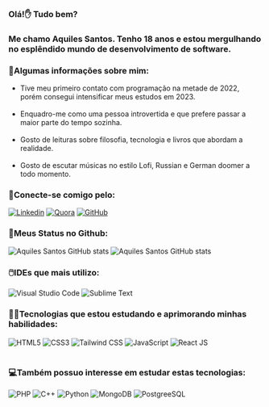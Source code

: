 ### Olá!✋ Tudo bem? 
### Me chamo Aquiles Santos. Tenho 18 anos e estou mergulhando no esplêndido mundo de desenvolvimento de software.

### 🧑Algumas informações sobre mim:

<ul>
    <li>
        Tive meu primeiro contato com programação na metade de 2022, porém consegui intensificar meus estudos em 2023.
    </li><br/>
    <li>
        Enquadro-me como uma pessoa introvertida e que prefere passar a maior parte do tempo sozinha.
    </li><br/>
    <li>
        Gosto de leituras sobre filosofia, tecnologia e livros que abordam a realidade.
    </li><br />
    <li>
        Gosto de escutar músicas no estilo Lofi, Russian e German doomer a todo momento.
    </li>
</ul>

### 💬Conecte-se comigo pelo:

[![Linkedin](https://img.shields.io/badge/LinkedIn-0077B5?style=for-the-badge&logo=linkedin&logoColor=white)](https://www.linkedin.com/in/aquiles-santos-035112251/)
[![Quora](https://img.shields.io/badge/Quora-%23B92B27.svg?&style=for-the-badge&logo=Quora&logoColor=white)](https://pt.quora.com/profile/Achilleus)
[![GitHub](https://img.shields.io/badge/GitHub-100000?style=for-the-badge&logo=github&logoColor=white)](https://github.com/aquiles-sa)

### 🎯Meus Status no Github:
![Aquiles Santos GitHub stats](https://github-readme-stats.vercel.app/api?username=aquiles-sa&show_icons=true&theme=dark)
![Aquiles Santos GitHub stats](https://github-readme-stats.vercel.app/api/top-langs/?username=aquiles-sa&theme=blue-green)

### 🖱️IDEs que mais utilizo:
![Visual Studio Code](https://img.shields.io/badge/Visual_Studio_Code-0078D4?style=for-the-badge&logo=visual%20studio%20code&logoColor=white)
![Sublime Text](https://img.shields.io/badge/sublime_text-%23575757.svg?&style=for-the-badge&logo=sublime-text&logoColor=important)

### 👨‍💻Tecnologias que estou estudando e aprimorando minhas habilidades:

<div style="display: inline_block">
    <img align="center" src="https://img.shields.io/badge/HTML5-E34F26?style=for-the-badge&logo=html5&logoColor=white" alt="HTML5" />
    <img align="center" src="https://img.shields.io/badge/CSS3-1572B6?style=for-the-badge&logo=css3&logoColor=white" alt="CSS3" />
  <img align="center" src="https://img.shields.io/badge/Tailwind_CSS-38B2AC?style=for-the-badge&logo=tailwind-css&logoColor=white" alt="Tailwind CSS" />
    <img align="center" src="https://img.shields.io/badge/JavaScript-F7DF1E?style=for-the-badge&logo=javascript&logoColor=black" alt="JavaScript" />
    <img align="center" src="https://img.shields.io/badge/React-20232A?style=for-the-badge&logo=react&logoColor=61DAFB" alt="React JS" />
</div> <br />

### 💻Também possuo interesse em estudar estas tecnologias:

<div style="display: inline-block">
     <img align="center" src="https://img.shields.io/badge/PHP-777BB4?style=for-the-badge&logo=php&logoColor=white" alt="PHP" />
    <img align="center" src="https://img.shields.io/badge/C%2B%2B-00599C?style=for-the-badge&logo=c%2B%2B&logoColor=white" alt="C++" />
    <img align="center" src="https://img.shields.io/badge/Python-14354C?style=for-the-badge&logo=python&logoColor=white" alt="Python" />    
    <img align="center" src="https://img.shields.io/badge/MongoDB-4EA94B?style=for-the-badge&logo=mongodb&logoColor=white" alt="MongoDB" />
    <img align="center" src="https://img.shields.io/badge/PostgreSQL-316192?style=for-the-badge&logo=postgresql&logoColor=white" alt="PostgreeSQL" />
</div>

<br />





